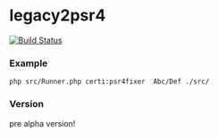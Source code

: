 # legacy2psr4

[![Build Status](https://travis-ci.org/certi/legacy2psr4.png)](https://travis-ci.org/certi/legacy2psr4)


### Example
`php src/Runner.php certi:psr4fixer  Abc/Def ./src/`

### Version
pre alpha version!
